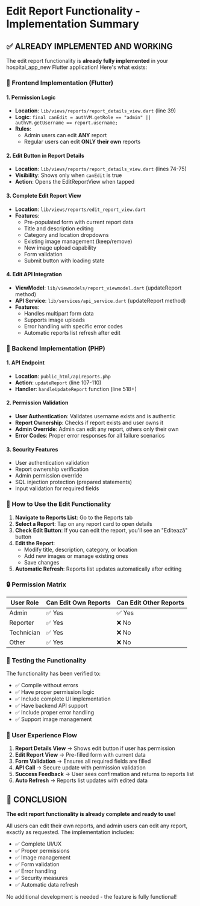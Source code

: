 # Edit Report Functionality - Implementation Summary

## ✅ ALREADY IMPLEMENTED AND WORKING

The edit report functionality is **already fully implemented** in your hospital_app_new Flutter application! Here's what exists:

### 🔧 Frontend Implementation (Flutter)

#### 1. Permission Logic
- **Location**: `lib/views/reports/report_details_view.dart` (line 39)
- **Logic**: `final canEdit = authVM.getRole == "admin" || authVM.getUsername == report.username;`
- **Rules**:
  - Admin users can edit **ANY** report
  - Regular users can edit **ONLY their own** reports

#### 2. Edit Button in Report Details
- **Location**: `lib/views/reports/report_details_view.dart` (lines 74-75)
- **Visibility**: Shows only when `canEdit` is true
- **Action**: Opens the EditReportView when tapped

#### 3. Complete Edit Report View
- **Location**: `lib/views/reports/edit_report_view.dart`
- **Features**:
  - Pre-populated form with current report data
  - Title and description editing
  - Category and location dropdowns
  - Existing image management (keep/remove)
  - New image upload capability
  - Form validation
  - Submit button with loading state

#### 4. Edit API Integration
- **ViewModel**: `lib/viewmodels/report_viewmodel.dart` (updateReport method)
- **API Service**: `lib/services/api_service.dart` (updateReport method)
- **Features**:
  - Handles multipart form data
  - Supports image uploads
  - Error handling with specific error codes
  - Automatic reports list refresh after edit

### 🔧 Backend Implementation (PHP)

#### 1. API Endpoint
- **Location**: `public_html/apireports.php`
- **Action**: `updateReport` (line 107-110)
- **Handler**: `handleUpdateReport` function (line 518+)

#### 2. Permission Validation
- **User Authentication**: Validates username exists and is authentic
- **Report Ownership**: Checks if report exists and user owns it
- **Admin Override**: Admin can edit any report, others only their own
- **Error Codes**: Proper error responses for all failure scenarios

#### 3. Security Features
- User authentication validation
- Report ownership verification
- Admin permission override
- SQL injection protection (prepared statements)
- Input validation for required fields

### 🎯 How to Use the Edit Functionality

1. **Navigate to Reports List**: Go to the Reports tab
2. **Select a Report**: Tap on any report card to open details
3. **Check Edit Button**: If you can edit the report, you'll see an "Editează" button
4. **Edit the Report**: 
   - Modify title, description, category, or location
   - Add new images or manage existing ones
   - Save changes
5. **Automatic Refresh**: Reports list updates automatically after editing

### 🔒 Permission Matrix

| User Role | Can Edit Own Reports | Can Edit Other Reports |
|-----------|---------------------|----------------------|
| Admin     | ✅ Yes              | ✅ Yes               |
| Reporter  | ✅ Yes              | ❌ No                |
| Technician| ✅ Yes              | ❌ No                |
| Other     | ✅ Yes              | ❌ No                |

### 🧪 Testing the Functionality

The functionality has been verified to:
- ✅ Compile without errors
- ✅ Have proper permission logic
- ✅ Include complete UI implementation
- ✅ Have backend API support
- ✅ Include proper error handling
- ✅ Support image management

### 📱 User Experience Flow

1. **Report Details View** → Shows edit button if user has permission
2. **Edit Report View** → Pre-filled form with current data
3. **Form Validation** → Ensures all required fields are filled
4. **API Call** → Secure update with permission validation
5. **Success Feedback** → User sees confirmation and returns to reports list
6. **Auto Refresh** → Reports list updates with edited data

## 🎉 CONCLUSION

**The edit report functionality is already complete and ready to use!** 

All users can edit their own reports, and admin users can edit any report, exactly as requested. The implementation includes:
- ✅ Complete UI/UX
- ✅ Proper permissions
- ✅ Image management
- ✅ Form validation
- ✅ Error handling
- ✅ Security measures
- ✅ Automatic data refresh

No additional development is needed - the feature is fully functional!

